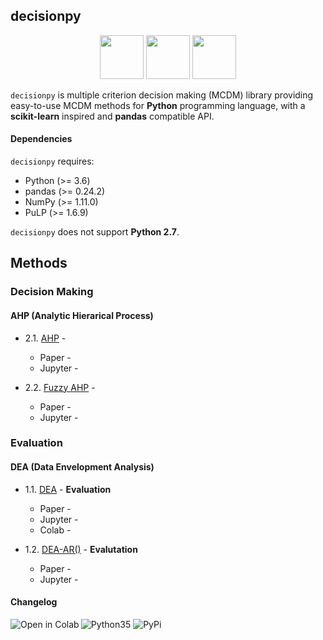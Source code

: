 ## decisionpy

<p align="center">
  <img height="70" src="https://upload.wikimedia.org/wikipedia/commons/thumb/e/ed/Pandas_logo.svg/600px-Pandas_logo.svg.png" />
  <img height="70" src="https://upload.wikimedia.org/wikipedia/commons/thumb/1/1a/NumPy_logo.svg/2880px-NumPy_logo.svg.png" />
  <img height="70" src="https://upload.wikimedia.org/wikipedia/en/a/a7/COIN_OR_LOGO.png" />
</p>

`decisionpy` is multiple criterion decision making (MCDM) library providing easy-to-use MCDM methods for **Python** programming language, with a **scikit-learn** inspired and **pandas** compatible API.

#### Dependencies

`decisionpy` requires:

* Python (>= 3.6)
* pandas (>= 0.24.2)
* NumPy (>= 1.11.0)
* PuLP (>= 1.6.9)

`decisionpy` does not support **Python 2.7**.

## Methods

### Decision Making
  
#### AHP (Analytic Hierarical Process)

- 2.1. [AHP]() - 
  - Paper -  []()
  - Jupyter - []()

- 2.2. [Fuzzy AHP]() - 
  - Paper -  []()
  - Jupyter - []()


### Evaluation

#### DEA (Data Envelopment Analysis)

- 1.1. [DEA]() - **Evaluation**
  - Paper -  []()
  - Jupyter - []()
  - Colab - []()

- 1.2. [DEA-AR()]() - **Evalutation**
  - Paper -  []()
  - Jupyter - []()

#### Changelog


<img align="left" src="https://colab.research.google.com/assets/colab-badge.svg" alt="Open in Colab" title="Open and Execute in Google Colaboratory">

<img alt="Python35" src="https://camo.githubusercontent.com/53aa0b9151bc545b404852175644228ee0efffe2/68747470733a2f2f696d672e736869656c64732e696f2f62616467652f707974686f6e2d332e352d626c75652e737667" data-canonical-src="https://img.shields.io/badge/python-3.5-blue.svg" style="max-width:100%;">

<img alt="PyPi" src="https://camo.githubusercontent.com/9f0ed32d05350afa18a801573e4da7f4a240e181/68747470733a2f2f62616467652e667572792e696f2f70792f7363696b69742d6c6561726e2e737667" data-canonical-src="https://badge.fury.io/py/scikit-learn.svg" style="max-width:100%;">